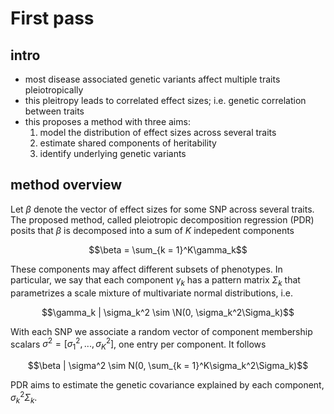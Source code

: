 # First pass 

## intro

- most disease associated genetic variants affect multiple traits pleiotropically
- this pleitropy leads to correlated effect sizes; i.e. genetic correlation
  between traits
- this proposes a method with three aims:
  1. model the distribution of effect sizes across several traits
  2. estimate shared components of heritability
  3. identify underlying genetic variants

## method overview 

Let $\beta$ denote the vector of effect sizes for some SNP across several
traits. The proposed method, called pleiotropic decomposition regression (PDR)
posits that $\beta$ is decomposed into a sum of $K$ indepedent components

$$\beta = \sum_{k = 1}^K\gamma_k$$

These components may affect different subsets of phenotypes. In particular, we
say that each component $\gamma_k$ has a pattern matrix $\Sigma_k$ that
parametrizes a scale mixture of multivariate normal distributions, i.e.

$$\gamma_k | \sigma_k^2 \sim \N(0, \sigma_k^2\Sigma_k)$$

With each SNP we associate a random vector of component membership scalars
$\sigma^2 = [\sigma_1^2, ..., \sigma_K^2]$, one entry per component. It follows 

$$\beta | \sigma^2 \sim N(0, \sum_{k = 1}^K\sigma_k^2\Sigma_k)$$

PDR aims to estimate the genetic covariance explained by each component,
$\sigma_k^2\Sigma_k$. 